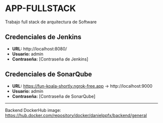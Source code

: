 # APP-FULLSTACK
Trabajo full stack de arquitectura de Software

## Credenciales de Jenkins

- **URL:** http://localhost:8080/
- **Usuario:** admin
- **Contraseña:** [Contraseña de Jenkins]

## Credenciales de SonarQube

- **URL:** https://fun-koala-shortly.ngrok-free.app -> http://localhost:9000
- **Usuario:** admin
- **Contraseña:** [Contraseña de SonarQube]

---

Backend DockerHub image: https://hub.docker.com/repository/docker/danielppfx/backend/general
